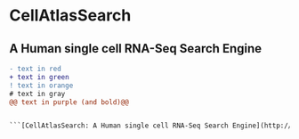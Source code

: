 # CellAtlasSearch
## A Human single cell RNA-Seq Search Engine

```diff
- text in red
+ text in green
! text in orange
# text in gray
@@ text in purple (and bold)@@


```[CellAtlasSearch: A Human single cell RNA-Seq Search Engine](http://cellatlassearch.iiitd.edu.in/cellatlassearch/index.php)
